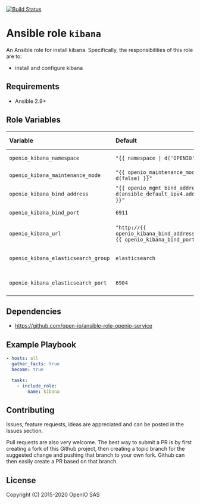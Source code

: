 [![Build Status](https://travis-ci.org/open-io/ansible-role-openio-kibana.svg?branch=master)](https://travis-ci.org/open-io/ansible-role-openio-kibana)
# Ansible role `kibana`

An Ansible role for install kibana. Specifically, the responsibilities of this role are to:

- install and configure kibana

## Requirements

- Ansible 2.9+

## Role Variables

| Variable   | Default | Comments (type)  |
| :---       | :---    | :---             |
| `openio_kibana_namespace` | `"{{ namespace \| d('OPENIO') }}"` | OpenIO Namespace |
| `openio_kibana_maintenance_mode` | `"{{ openio_maintenance_mode \| d(false) }}"` | Maintenance mode |
| `openio_kibana_bind_address` | `"{{ openio_mgmt_bind_address \| d(ansible_default_ipv4.address) }}"` | Binding IP address |
| `openio_kibana_bind_port` | `6911` | HTTP Binding port |
| `openio_kibana_url` | `"http://{{ openio_kibana_bind_address }}:{{ openio_kibana_bind_port}}"` | URL to access kibana |
| `openio_kibana_elasticsearch_group` | `elasticsearch` | Elasticsearch group in the inventory |
| `openio_kibana_elasticsearch_port` | `6904` | Default port to connect to elasticsearch |


## Dependencies
- https://github.com/open-io/ansible-role-openio-service

## Example Playbook

```yaml
- hosts: all
  gather_facts: true
  become: true

  tasks:
    - include_role:
        name: kibana
```

## Contributing

Issues, feature requests, ideas are appreciated and can be posted in the Issues section.

Pull requests are also very welcome.
The best way to submit a PR is by first creating a fork of this Github project, then creating a topic branch for the suggested change and pushing that branch to your own fork.
Github can then easily create a PR based on that branch.

## License
Copyright (C) 2015-2020 OpenIO SAS
